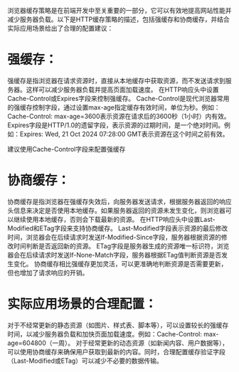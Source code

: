 浏览器缓存策略是在前端开发中至关重要的一部分，它可以有效地提高网站性能并减少服务器负载。以下是HTTP缓存策略的描述，包括强缓存和协商缓存，并结合实际应用场景给出了合理的配置建议：

# 强缓存：

强缓存是指浏览器在请求资源时，直接从本地缓存中获取资源，而不发送请求到服务器。这样可以减少服务器负载并提高页面加载速度。
在HTTP响应头中设置Cache-Control或Expires字段来控制强缓存。
Cache-Control是现代浏览器常用的强缓存控制字段，通过设置max-age指定缓存有效时间，单位为秒。例如：Cache-Control: max-age=3600表示资源在请求后的3600秒（1小时）内有效。
Expires字段是HTTP/1.0的遗留字段，表示资源的过期时间，是一个绝对时间。例如：Expires: Wed, 21 Oct 2024 07:28:00 GMT表示资源在这个时间之前有效。

建议使用Cache-Control字段来配置强缓存

# 协商缓存：

协商缓存是指浏览器在强缓存失效后，向服务器发送请求，根据服务器返回的响应头信息来决定是否使用本地缓存。如果服务器返回的资源未发生变化，则浏览器可以继续使用本地缓存，否则会下载最新的资源。
在HTTP响应头中设置Last-Modified和ETag字段来支持协商缓存。
Last-Modified字段表示资源的最后修改时间，浏览器会在后续请求时发送If-Modified-Since字段，服务器根据资源的修改时间判断是否返回新的资源。
ETag字段是服务器生成的资源唯一标识符，浏览器会在后续请求时发送If-None-Match字段，服务器根据ETag值判断资源是否发生变化。
协商缓存相比强缓存更加灵活，可以更准确地判断资源是否需要更新，但也增加了请求响应的开销。

# 实际应用场景的合理配置：

对于不经常更新的静态资源（如图片、样式表、脚本等），可以设置较长的强缓存时间，以减少服务器负载和加快页面加载速度。例如：Cache-Control: max-age=604800（一周）。
对于经常更新的动态资源（如新闻内容、用户数据等），可以使用协商缓存来确保用户获取到最新的内容。同时，合理配置缓存验证字段（Last-Modified或ETag）可以减少不必要的数据传输。
